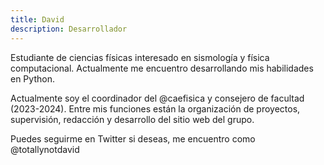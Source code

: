 ```yaml
---
title: David
description: Desarrollador
---
```

Estudiante de ciencias físicas interesado en sismología y física computacional. Actualmente me encuentro desarrollando mis habilidades en Python.

Actualmente soy el coordinador del @caefisica y consejero de facultad (2023-2024). Entre mis funciones están la organización de proyectos, supervisión, redacción y desarrollo del sitio web del grupo.

Puedes seguirme en Twitter si deseas, me encuentro como @totallynotdavid